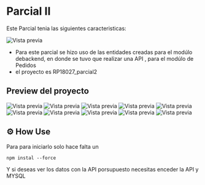 # Parcial II

Este Parcial tenia las siguientes caracteristicas:

![Vista previa](src/assets/preview/parcial.webp)

- Para este parcial se hizo uso de las entidades creadas para el modúlo debackend, en donde se tuvo que realizar una API , para el modúlo de Pedidos
- el proyecto es RP18027_parcial2

## Preview del proyecto

![Vista previa](src/assets/preview/inicio.webp)
![Vista previa](src/assets/preview/1.webp)
![Vista previa](src/assets/preview/2.webp)
![Vista previa](src/assets/preview/3.webp)
![Vista previa](src/assets/preview/4.webp)
![Vista previa](src/assets/preview/5.webp)
![Vista previa](src/assets/preview/6.webp)
![Vista previa](src/assets/preview/7.webp)
![Vista previa](src/assets/preview/8.webp)
![Vista previa](src/assets/preview/9.webp)

## ⚙ How Use

Para para iniciarlo solo hace falta un

```
npm instal --force
```

Y si deseas ver los datos con la API porsupuesto necesitas enceder la API y MYSQL
